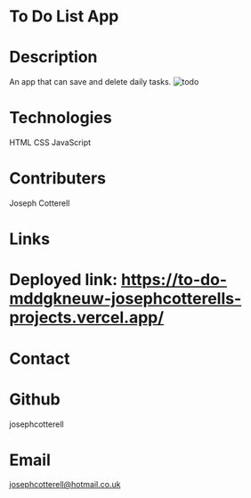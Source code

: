 # To Do List App
# Description
An app that can save and delete daily tasks.
![todo](https://github.com/josephcotterell/To-Do-App/assets/117044684/1caffe84-dad4-4694-9f52-42d809b4dbb0)

# Technologies
HTML
CSS
JavaScript

# Contributers
Joseph Cotterell

# Links

# Deployed link: https://to-do-mddgkneuw-josephcotterells-projects.vercel.app/

# Contact
# Github 
josephcotterell
# Email 
josephcotterell@hotmail.co.uk
